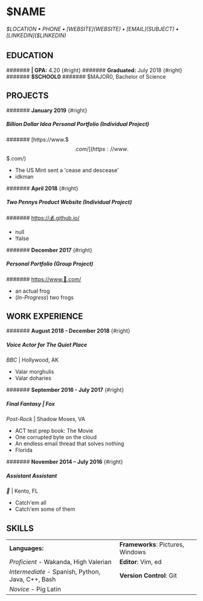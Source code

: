 $NAME
========================

###### $LOCATION • $PHONE • [$WEBSITE]($WEBSITE) • [$EMAIL]($SUBJECT) • [$LINKEDIN]($LINKEDIN)

EDUCATION
---------
####### **| GPA:** 4.20 {#right}
####### **Graduated:** July 2018 {#right}
####### **$SCHOOL0**
####### $MAJOR0, Bachelor of Science


PROJECTS
---------
####### **January 2019** {#right}
##### **Billion Dollar Idea** Personal Portfolio (Individual Project)
####### [https://www.$$$.com/](https://www.$$$.com/)
* The US Mint sent a 'cease and descease'
* idkman

####### **April 2018** {#right}
##### **Two Pennys** Product Website (Individual Project)
####### [https://💰.github.io/](https://💰.github.io)
* null
* !false

####### **December 2017** {#right}
##### Personal Portfolio (Group Project)
####### [https://www.🍍.com/](https://www.🍍.com/)
* an actual frog
* (*In-Progress*) two frogs


WORK EXPERIENCE
---------

####### **August 2018 - December 2018** {#right}
##### Voice Actor for The Quiet Place
*BBC* | Hollywood, AK

* Valar morghulis
* Valar doharies

####### **September 2016 - July 2017** {#right}
##### Final Fantasy | *Fox*
*Post-Rock* | Shadow Moses, VA

* ACT test prep book: The Movie
* One corrupted byte on the cloud
* An endless email thread that solves nothing
* Florida

####### **November 2014 – July 2016** {#right}
##### Assistant Assistant
*🦊* | Kento, FL

* Catch'em all
* Catch'em some of them

SKILLS
---------

|                                                   |                                    |
|---------------------------------------------------|------------------------------------|
| **Languages:**                                    | **Frameworks**:  Pictures, Windows |
| *Proficient* - Wakanda, High Valerian             | **Editor**: Vim, ed                |
| *Intermediate* - Spanish, Python, Java, C++, Bash | **Version Control**:  Git          |
| *Novice* - Pig Latin                              |                                    |





